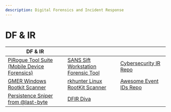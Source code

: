 ```yaml
---
description: Digital Forensics and Incident Response
---
```


# DF & IR

| DF & IR                                                                              |                                                                                       |                                                                                          |
| ------------------------------------------------------------------------------------ | ------------------------------------------------------------------------------------- | ---------------------------------------------------------------------------------------- |
| [PiRogue Tool Suite (Mobile Device Forensics)](https://github.com/PiRogueToolSuite)  | [SANS Sift Workstation Forensic Tool](https://www.sans.org/tools/sift-workstation/)   | [Cybersecurity IR Repo](https://github.com/paulveillard/cybersecurity-incident-response) |
| [GMER Windows Rootkit Scanner](http://www.gmer.net/#files)                           | [rkhunter Linux RootKit Scanner](https://salsa.debian.org/pkg-security-team/rkhunter) | [Awesome Event IDs Repo](https://github.com/stuhli/awesome-event-ids)                    |
| [Persistence Sniper from @last-byte](https://github.com/last-byte/PersistenceSniper) | [DFIR Diva](https://dfirdiva.com/)                                                    |                                                                                          |
